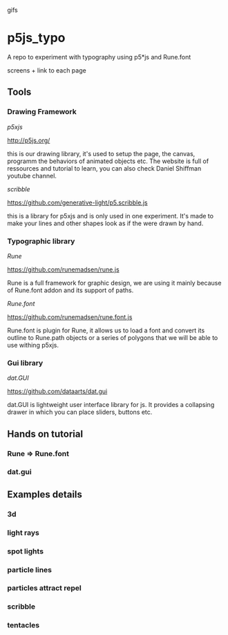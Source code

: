 gifs 


# p5js_typo

A repo to experiment with typography using p5*js and Rune.font

screens + link to each page


## Tools

### Drawing Framework

*p5xjs* 

http://p5js.org/

this is our drawing library, it's used to setup the page, the canvas, programm the behaviors of animated objects etc. The website is full of ressources and tutorial to learn, you can also check Daniel Shiffman youtube channel.

*scribble*

https://github.com/generative-light/p5.scribble.js

this is a library for p5xjs and is only used in one experiment. It's made to make your lines and other shapes look as if the were drawn by hand.


### Typographic library

*Rune* 

https://github.com/runemadsen/rune.js 

Rune is a full framework for graphic design, we are using it mainly because of Rune.font addon and its support of paths.

*Rune.font* 

https://github.com/runemadsen/rune.font.js

Rune.font is plugin for Rune, it allows us to load a font and convert its outline to Rune.path objects or a series of polygons that we will be able to use withing p5xjs.



### Gui library

*dat.GUI* 

https://github.com/dataarts/dat.gui

dat.GUI is lightweight user interface library for js. It provides a collapsing drawer in which you can place sliders, buttons etc.



## Hands on tutorial

### Rune => Rune.font

### dat.gui



## Examples details 

### 3d

### light rays

### spot lights

### particle lines

### particles attract repel

### scribble 

### tentacles